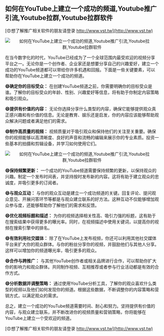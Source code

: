 ## **如何在YouTube上建立一个成功的频道,Youtube推广引流,Youtube拉群,Youtube拉群软件**

[😍想了解推广相关软件的朋友请登录 http://www.vst.tw](http://www.vst.tw)

 <center><img src="https://vst.tw/MP4/tuiguang/png/4.png" alt="如何在YouTube上建立一个成功的频道,Youtube推广引流,Youtube拉群,Youtube拉群软件"></center>

在当今数字化的时代，YouTube已经成为了一个全球范围内最受欢迎的视频分享平台之一。无论你是一个创作者、企业家还是想要分享自己的兴趣爱好，建立一个成功的YouTube频道都可以带给你许多机遇和回报。下面是一些关键要素，可以帮助你在YouTube上建立一个成功的频道。

**😄确定你的目标受众：**
在创建YouTube频道之前，你需要明确你的目标受众是谁。了解你的目标受众的年龄、性别、兴趣爱好等信息，将有助于你制定内容策略和吸引观众。

**😄提供有价值的内容：**
无论你选择分享什么类型的内容，确保它能够提供观众真正感兴趣和有价值的信息。无论是教育、娱乐还是启发，你的内容应该能够帮助观众解决问题或者满足他们的需求。

**😄制作高质量的视频：**
视频质量对于吸引观众和保持他们的关注至关重要。确保你的视频能够以高清晰度、良好的声音和流畅的编辑来展示你的专业素质。投资一些基本的拍摄和剪辑设备，并学习如何使用它们。

 <center><img src="https://vst.tw/MP4/tuiguang/png/6.png" alt="如何在YouTube上建立一个成功的频道,Youtube推广引流,Youtube拉群,Youtube拉群软件"></center>

**😄保持频繁更新：**
一个成功的YouTube频道需要保持频繁的更新，以保持观众的兴趣。制定一个发布时间表，并坚持按时发布新的内容。这将有助于建立观众的忠诚度，并吸引更多的订阅者。

**😄与观众互动：**
与你的观众互动是建立一个成功频道的关键。回复评论、提问观众意见、开展问答环节等都是与观众建立联系的好方法。这种互动不仅能够增加观众参与度，还能够帮助你了解他们的需求和反馈。

**😄优化视频标题和描述：**
为你的视频选择相关性高、吸引力强的标题，这有助于在搜索结果中获得更多的曝光率。同时，在视频描述中使用关键词，以提高你的视频在搜索引擎中的排名。

**😄有效利用社交媒体：**
除了在YouTube上发布视频，你还可以利用其他社交媒体平台来扩大你的观众群体。与你的粉丝分享你的视频，并鼓励他们与其他人分享。这样可以增加你的频道曝光率，吸引更多的观众。

**😄合作与跨推广：**
与其他YouTube创作者或相关品牌进行合作，可以帮助你扩大你的影响力和观众群体。共同制作视频、互相推荐或者参与行业活动都是有效的合作方式。

**😄分析数据并调整策略：**
通过使用YouTube分析工具，了解你的观众喜欢什么类型的视频以及他们如何发现你的频道。根据这些数据，不断调整你的内容策略和营销方式，以满足观众的需求。

总之，建立一个成功的YouTube频道需要时间、耐心和努力。坚持提供有价值的内容，与观众建立联系，并不断改进你的视频质量和营销策略，你将能够在YouTube上建立一个受欢迎的频道。

[😍想了解推广相关软件的朋友请登录 http://www.vst.tw](http://www.vst.tw)



